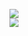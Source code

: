 [![](https://img.shields.io/badge/Made%20With-Github%20Spray-lightgrey.svg?style=for-the-badge&logo=github)](https://github.com/Annihil/github-spray#4609)  
[![](https://i.imgur.com/2DrTn0Z.gif)](https://github.com/Annihil/github-spray)